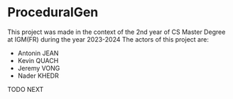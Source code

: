 # ProceduralGen
This project was made in the context of the 2nd year of CS Master Degree at IGM(FR) during the year 2023-2024
The actors of this project are:
- Antonin JEAN
- Kevin QUACH
- Jeremy VONG
- Nader KHEDR

TODO NEXT
